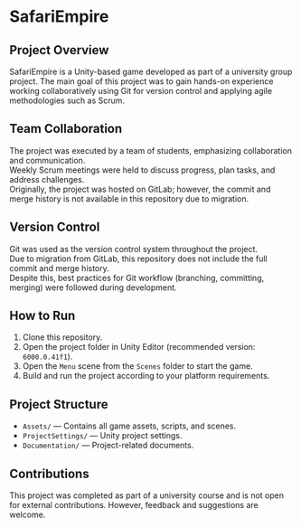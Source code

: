# SafariEmpire

## Project Overview  
SafariEmpire is a Unity-based game developed as part of a university group project. The main goal of this project was to gain hands-on experience working collaboratively using Git for version control and applying agile methodologies such as Scrum.

## Team Collaboration  
The project was executed by a team of students, emphasizing collaboration and communication.  
Weekly Scrum meetings were held to discuss progress, plan tasks, and address challenges.  
Originally, the project was hosted on GitLab; however, the commit and merge history is not available in this repository due to migration.

## Version Control  
Git was used as the version control system throughout the project.  
Due to migration from GitLab, this repository does not include the full commit and merge history.  
Despite this, best practices for Git workflow (branching, committing, merging) were followed during development.

## How to Run  
1. Clone this repository.  
2. Open the project folder in Unity Editor (recommended version: `6000.0.41f1`).  
3. Open the `Menu` scene from the `Scenes` folder to start the game.  
4. Build and run the project according to your platform requirements.

## Project Structure  
- `Assets/` — Contains all game assets, scripts, and scenes.  
- `ProjectSettings/` — Unity project settings.  
- `Documentation/` — Project-related documents.

## Contributions  
This project was completed as part of a university course and is not open for external contributions. However, feedback and suggestions are welcome.
